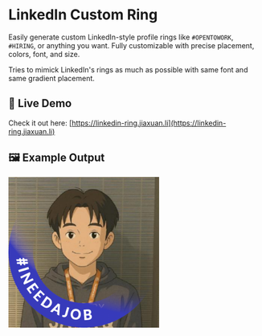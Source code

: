 # LinkedIn Custom Ring

Easily generate custom LinkedIn-style profile rings like `#OPENTOWORK`, `#HIRING`, or anything you want. Fully customizable with precise placement, colors, font, and size.

Tries to mimick LinkedIn's rings as much as possible with same font and same gradient placement.

## 🔗 Live Demo  
Check it out here: [https://linkedin-ring.jiaxuan.li](https://linkedin-ring.jiaxuan.li)

## 🖼️ Example Output  

<img src="assets/example-1.png" width="300" />
